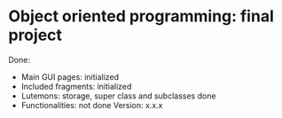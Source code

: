 # Object oriented programming: final project
Done: 
- Main GUI pages: initialized
- Included fragments: initialized
- Lutemons: storage, super class and subclasses done
- Functionalities: not done
Version: x.x.x
